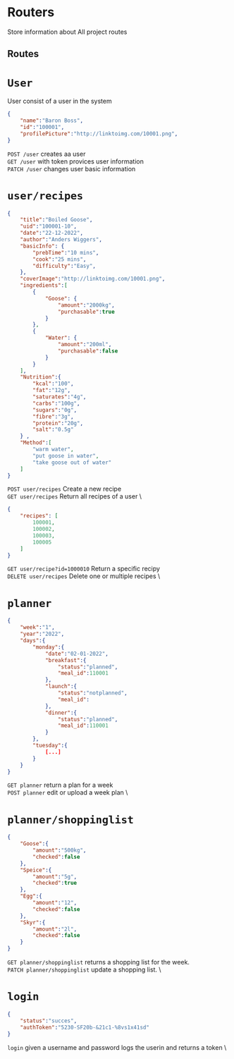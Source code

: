 # Routers

Store information about All project routes

## Routes

# `User`

User consist of a user in the system 
```json
{
    "name":"Baron Boss",
    "id":"100001",
    "profilePicture":"http://linktoimg.com/10001.png",
}
```

`POST /user` creates aa user \
`GET /user` with token provices user information \
`PATCH /user` changes user basic information

# `user/recipes`

```json
{
    "title":"Boiled Goose",
    "uid":"100001-10",
    "date":"22-12-2022",
    "author":"Anders Wiggers",
    "basicInfo": {
        "prebTime":"10 mins",
        "cook":"25 mins",
        "difficulty":"Easy",
    },
    "coverImage":"http://linktoimg.com/10001.png",
    "ingredients":[
        {
            "Goose": {
                "amount":"2000kg",
                "purchasable":true
            }
        },
        {
            "Water": {
                "amount":"200ml",
                "purchasable":false
            }
        }
    ],
    "Nutrition":{
        "kcal":"100",
        "fat":"12g",
        "saturates":"4g",
        "carbs":"100g",
        "sugars":"0g",
        "fibre":"3g",
        "protein":"20g",
        "salt":"0.5g"
    } ,
    "Method":[
        "warm water",
        "put goose in water",
        "take goose out of water"
    ]
}
```

`POST user/recipes` Create a new recipe \
`GET user/recipes` Return all recipes of a user \

```json
{
    "recipes": [
        100001,
        100002,
        100003,
        100005
    ]
}
```

`GET user/recipe?id=1000010` Return a specific recipy \
`DELETE user/recipes` Delete one or multiple recipes \

# `planner`

```json 
{
    "week":"1",
    "year":"2022",
    "days":{
        "monday":{
            "date":"02-01-2022",
            "breakfast":{
                "status":"planned",
                "meal_id":110001
            },
            "launch":{
                "status":"notplanned",
                "meal_id":
            },
            "dinner":{
                "status":"planned",
                "meal_id":110001
            }
        },
        "tuesday":{
            [...]
        }
    }
}
```

`GET planner` return a plan for a week \
`POST planner` edit or upload a week plan \

# `planner/shoppinglist`

```json
{
    "Goose":{
        "amount":"500kg",
        "checked":false
    },
    "Speice":{
        "amount":"5g",
        "checked":true
    },
    "Egg":{
        "amount":"12",
        "checked":false
    },
    "Skyr":{
        "amount":"2l",
        "checked":false
    }
}
```

`GET planner/shoppinglist` returns a shopping list for the week. \
`PATCH planner/shoppinglist` update a shopping list. \


# `login`

```json
{
    "status":"succes",
    "authToken":"5230-SF20b-&21c1-%8vs1x41sd"
}
```

`login` given a username and password logs the userin and returns a token \
